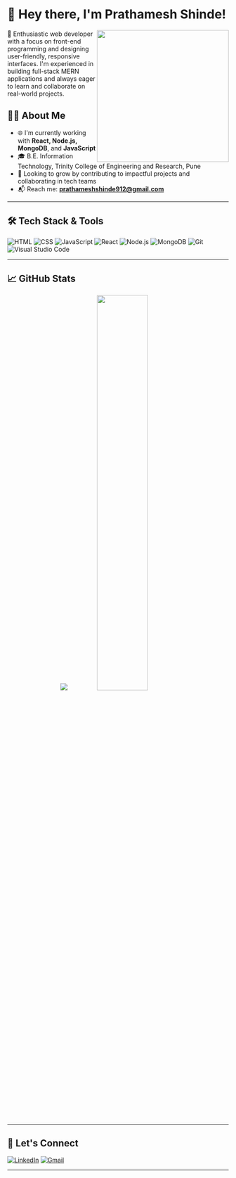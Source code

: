# 👋 Hey there, I'm Prathamesh Shinde!

<img align="right" src="https://media.giphy.com/media/qgQUggAC3Pfv687qPC/giphy.gif" width="300" />

🚀 Enthusiastic web developer with a focus on front-end programming and designing user-friendly, responsive interfaces. I'm experienced in building full-stack MERN applications and always eager to learn and collaborate on real-world projects.  



## 🧑‍💻 About Me

- 🌐 I'm currently working with **React, Node.js, MongoDB**, and **JavaScript**
- 🎓 B.E. Information Technology, Trinity College of Engineering and Research, Pune
- 💼 Looking to grow by contributing to impactful projects and collaborating in tech teams
- 📬 Reach me: **prathameshshinde912@gmail.com**

---

## 🛠️ Tech Stack & Tools

![HTML](https://img.shields.io/badge/HTML5-E34F26?style=flat-square&logo=html5&logoColor=white)
![CSS](https://img.shields.io/badge/CSS3-1572B6?style=flat-square&logo=css3&logoColor=white)
![JavaScript](https://img.shields.io/badge/JavaScript-F7DF1E?style=flat-square&logo=javascript&logoColor=black)
![React](https://img.shields.io/badge/React-61DAFB?style=flat-square&logo=react&logoColor=black)
![Node.js](https://img.shields.io/badge/Node.js-339933?style=flat-square&logo=node.js&logoColor=white)
![MongoDB](https://img.shields.io/badge/MongoDB-4EA94B?style=flat-square&logo=mongodb&logoColor=white)
![Git](https://img.shields.io/badge/Git-F05032?style=flat-square&logo=git&logoColor=white)
![Visual Studio Code](https://img.shields.io/badge/VS%20Code-007ACC?style=flat-square&logo=visual-studio-code&logoColor=white)

---

## 📈 GitHub Stats

<p align="center">
  <img src="https://github-readme-stats.vercel.app/api?username=PrathameshRSH26&show_icons=true&theme=tokyonight&cache_seconds=60"/>
  <img src="https://github-readme-stats.vercel.app/api/top-langs/?username=PrathameshRSH26&layout=compact&theme=tokyonight" width="48%" />
</p>


---

## 🔗 Let's Connect

[![LinkedIn](https://img.shields.io/badge/LinkedIn-Connect-blue?style=flat-square&logo=linkedin)](https://linkedin.com/in/prathameshshinde2604)
[![Gmail](https://img.shields.io/badge/Gmail-Email-red?style=flat-square&logo=gmail&logoColor=white)](mailto:prathameshshinde912@gmail.com)

---


